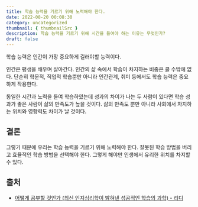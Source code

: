 ```yaml
---
title: 학습 능력을 기르기 위해 노력해야 한다.
date: 2022-08-20 00:08:30
category: uncategorized
thumbnail: { thumbnailSrc }
description: 학습 능력을 기르기 위해 시간을 들여야 하는 이유는 무엇인가?
draft: false
---
```


학습 능력은 인간이 가장 중요하게 길러야할 능력이다.

인간은 평생을 배우며 살아간다. 인간의 삶 속에서 학습이 차지하는 비중은 클 수밖에 없다. 단순히 학문적, 직업적 학습뿐만 아니라 인간관계, 취미 등에서도 학습 능력은 중요하게 작용한다.

동일한 시간과 노력을 들여 학습하였는데 성과의 차이가 나는 두 사람이 있다면 학습 성과가 좋은 사람이 삶의 만족도가 높을 것이다. 삶의 만족도 뿐만 아니라 사회에서 차지하는 위치와 영향력도 차이가 날 것이다.

## 결론

그렇기 때문에 우리는 학습 능력을 기르기 위해 노력해야 한다. 잘못된 학습 방법을 버리고 효율적인 학습 방법을 선택해야 한다. 그렇게 해야만 인생에서 유리한 위치를 차지할 수 있다.

## 출처

- [어떻게 공부할 것인가 (최신 인지심리학이 밝혀낸 성공적인 학습의 과학) - 리디](https://ridibooks.com/books/593000432)
